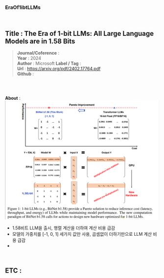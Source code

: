 ### EraOf1ibtLLMs
 <br/>

## Title : The Era of 1-bit LLMs: All Large Language Models are in 1.58 Bits
> **Journal/Coference** :    
> **Year** : 2024   
> **Author** : Microsoft 
> **Label / Tag** :  
> **Url** : https://arxiv.org/pdf/2402.17764.pdf   
> **Github** :

<br/>
<br/>

 
**About** :
![alt text](image.png)
- 1.58비트 LLM을 출시, 행렬 계산을 더하여 계산 비용 급감
- 모델의 가중치를 [-1, 0, 1] 세가지 값만 사용, 곱셈없이 더하기만으로 LLM 계산 비용 급감
- 



<br/>

 
**ETC** :
- 


 <br/>

